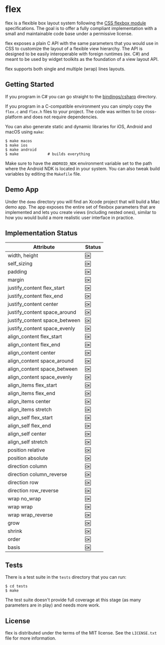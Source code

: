 # flex

flex is a flexible box layout system following the <a href="https://www.w3.org/TR/css-flexbox-1/">CSS flexbox module</a> specifications. The goal is to offer a fully compliant implementation with a small and maintainable code base under a permissive license.

flex exposes a plain C API with the same parameters that you would use in CSS to customize the layout of a flexible view hierarchy. The API is designed to be easily interoperable with foreign runtimes (ex. C#) and meant to be used by widget toolkits as the foundation of a view layout API.

flex supports both single and multiple (wrap) lines layouts.

## Getting Started

If you program in C# you can go straight to the [bindings/csharp](bindings/csharp) directory.

If you program in a C-compatible environment you can simply copy the `flex.c` and `flex.h` files to your project. The code was written to be cross-platform and does not require dependencies.

You can also generate static and dynamic libraries for iOS, Android and macOS using `make`:

```
$ make macos
$ make ios
$ make android
$ make             # builds everything
```

Make sure to have the `ANDROID_NDK` environment variable set to the path where the Android NDK is located in your system. You can also tweak build variables by editing the `Makefile` file.

## Demo App

Under the `demo` directory you will find an Xcode project that will build a Mac demo app. The app exposes the entire set of flexbox parameters that are implemented and lets you create views (including nested ones), similar to how you would build a more realistic user interface in practice.

## Implementation Status

| Attribute | Status |
|---|---|
| width, height | :ok: |
| self_sizing | :ok: |
| padding | :ok: |
| margin | :ok: |
| justify_content flex_start | :ok: |
| justify_content flex_end | :ok: |
| justify_content center | :ok: |
| justify_content space_around | :ok: |
| justify_content space_between | :ok: |
| justify_content space_evenly | :ok: |
| align_content flex_start | :ok: |
| align_content flex_end | :ok: |
| align_content center | :ok: |
| align_content space_around | :ok: |
| align_content space_between | :ok: |
| align_content space_evenly | :ok: |
| align_items flex_start | :ok: |
| align_items flex_end | :ok: |
| align_items center | :ok: |
| align_items stretch | :ok: |
| align_self flex_start | :ok: |
| align_self flex_end | :ok: |
| align_self center | :ok: |
| align_self stretch | :ok: |
| position relative | :ok: |
| position absolute | :ok: |
| direction column | :ok: |
| direction column_reverse | :ok: |
| direction row | :ok: |
| direction row_reverse | :ok: |
| wrap no_wrap | :ok: |
| wrap wrap | :ok: |
| wrap wrap_reverse | :ok: |
| grow | :ok: |
| shrink | :ok: |
| order | :ok: |
| basis | :ok: |

## Tests

There is a test suite in the `tests` directory that you can run:

```
$ cd tests
$ make
```

The test suite doesn't provide full coverage at this stage (as many parameters are in play) and needs more work.

## License

flex is distributed under the terms of the MIT license. See the `LICENSE.txt` file for more information.
